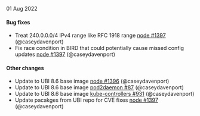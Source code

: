01 Aug 2022

#### Bug fixes

 - Treat 240.0.0.0/4 IPv4 range like RFC 1918 range [node #1397](https://github.com/projectcalico/node/pull/1397) (@caseydavenport)
 - Fix race condition in BIRD that could potentially cause missed config updates [node #1397](https://github.com/projectcalico/node/pull/1397) (@caseydavenport)

#### Other changes

 - Update to UBI 8.6 base image [node #1396](https://github.com/projectcalico/node/pull/1396) (@caseydavenport)
 - Update to UBI 8.6 base image [pod2daemon #87](https://github.com/projectcalico/pod2daemon/pull/87) (@caseydavenport)
 - Update to UBI 8.6 base image [kube-controllers #931](https://github.com/projectcalico/kube-controllers/pull/931) (@caseydavenport)
 - Update pacakges from UBI repo for CVE fixes [node #1397](https://github.com/projectcalico/node/pull/1397) (@caseydavenport)
